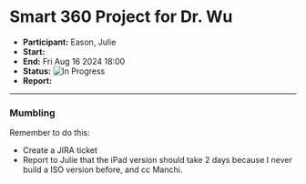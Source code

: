 # Smart 360 Project for Dr. Wu
- **Participant:** Eason, Julie
- **Start:** 
- **End:** Fri Aug 16 2024 18:00
- **Status:** ![In Progress]
- **Report:** 
---
### Mumbling
Remember to do this:
- Create a JIRA ticket
- Report to Julie that the iPad version should take 2 days because I never build a ISO version before, and cc Manchi.



[Pending]: https://img.shields.io/badge/Pending-darkgray
[Done]: https://img.shields.io/badge/Done-green
[In Progress]: https://img.shields.io/badge/In_Progress-orange